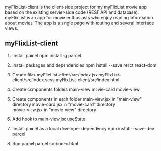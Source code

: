 myFlixList-client is the client-side project for my myFlixList movie app based on the existing servier-side code (REST API and database). myFlixList is an app for movie enthusiasts who enjoy reading information about movies. The app is a single page with routing and several interface views.

## myFlixList-client

1. Install parcel
   npm install -g parcel

2. Install packages and dependencies
   npm install --save react react-dom

3. Create files
   myFlixList-client/src/index.jsx
   myFlixList-client/src/index.scss
   myFlixList-client/src/index.html

4. Create components folders
   main-view
   movie-card
   movie-view

5. Create components in each folder
   main-view.jsx in "main-view" directory
   movie-card.jsx in "movie-card" directory  
   movie-view.jsx in "movie-view" directory

6. Add hook to main-view.jsx
   useState

7. Install parcel as a local developer dependency
   npm install --save-dev parcel

8. Run parcel
   parcel src/index.html
